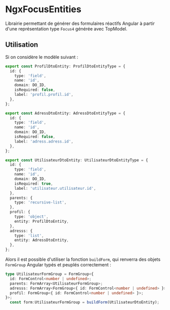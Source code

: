 # NgxFocusEntities

Librairie permettant de générer des formulaires réactifs Angular à partir d'une représentation type `Focus4` générée avec TopModel.

## Utilisation

Si on considère le modèle suivant :

```ts
export const ProfilDtoEntity: ProfilDtoEntityType = {
  id: {
    type: 'field',
    name: 'id',
    domain: DO_ID,
    isRequired: false,
    label: 'profil.profil.id',
  },
};

export const AdressDtoEntity: AdressDtoEntityType = {
  id: {
    type: 'field',
    name: 'id',
    domain: DO_ID,
    isRequired: false,
    label: 'adress.adress.id',
  },
};

export const UtilisateurDtoEntity: UtilisateurDtoEntityType = {
  id: {
    type: 'field',
    name: 'id',
    domain: DO_ID,
    isRequired: true,
    label: 'utilisateur.utilisateur.id',
  },
  parents: {
    type: 'recursive-list',
  },
  profil: {
    type: 'object',
    entity: ProfilDtoEntity,
  },
  adresss: {
    type: 'list',
    entity: AdressDtoEntity,
  },
};
```

Alors il est possible d'utiliser la fonction `buildForm`, qui renverra des objets `FormGroup` Angular typés et peuplés correctement :

```ts
type UtilisateurFormGroup = FormGroup<{
  id: FormControl<number | undefined>;
  parents: FormArray<UtilisateurFormGroup>;
  adresss: FormArray<FormGroup<{ id: FormControl<number | undefined> }>>;
  profil: FormGroup<{ id: FormControl<number | undefined> }>;
}>;
  const form:UtilisateurFormGroup = buildForm(UtilisateurDtoEntity);
```
